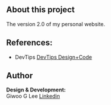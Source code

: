 ## About this project
The version 2.0 of my personal website.

## References:
- DevTips [DevTips Design+Code](https://www.youtube.com/watch?v=sJhhLvW-Xvg&list=PL7CUz9TGSwSib8CmDXlbb-3lcp3grPCjV&index=2&t=10s&ab_channel=DevTips)

## Author
__Design & Development:__      
Giwoo G Lee
[Linkedin](https://linkedin.com/in/leegiwoo)
